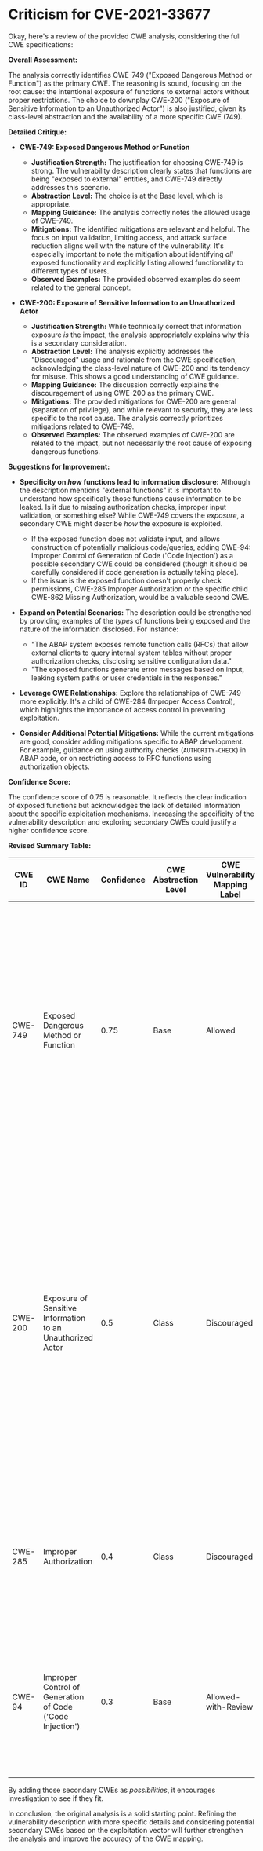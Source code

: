 # Criticism for CVE-2021-33677

Okay, here's a review of the provided CWE analysis, considering the full CWE specifications:

**Overall Assessment:**

The analysis correctly identifies CWE-749 ("Exposed Dangerous Method or Function") as the primary CWE. The reasoning is sound, focusing on the root cause: the intentional exposure of functions to external actors without proper restrictions. The choice to downplay CWE-200 ("Exposure of Sensitive Information to an Unauthorized Actor") is also justified, given its class-level abstraction and the availability of a more specific CWE (749).

**Detailed Critique:**

*   **CWE-749: Exposed Dangerous Method or Function**

    *   **Justification Strength:** The justification for choosing CWE-749 is strong. The vulnerability description clearly states that functions are being "exposed to external" entities, and CWE-749 directly addresses this scenario.
    *   **Abstraction Level:** The choice is at the Base level, which is appropriate.
    *   **Mapping Guidance:**  The analysis correctly notes the allowed usage of CWE-749.
    *   **Mitigations:** The identified mitigations are relevant and helpful. The focus on input validation, limiting access, and attack surface reduction aligns well with the nature of the vulnerability. It's especially important to note the mitigation about identifying *all* exposed functionality and explicitly listing allowed functionality to different types of users.
    *   **Observed Examples:** The provided observed examples do seem related to the general concept.

*   **CWE-200: Exposure of Sensitive Information to an Unauthorized Actor**

    *   **Justification Strength:** While technically correct that information exposure *is* the impact, the analysis appropriately explains why this is a secondary consideration.
    *   **Abstraction Level:**  The analysis explicitly addresses the "Discouraged" usage and rationale from the CWE specification, acknowledging the class-level nature of CWE-200 and its tendency for misuse. This shows a good understanding of CWE guidance.
    *   **Mapping Guidance:** The discussion correctly explains the discouragement of using CWE-200 as the primary CWE.
    *   **Mitigations:** The provided mitigations for CWE-200 are general (separation of privilege), and while relevant to security, they are less specific to the root cause. The analysis correctly prioritizes mitigations related to CWE-749.
    *   **Observed Examples:**  The observed examples of CWE-200 are related to the impact, but not necessarily the root cause of exposing dangerous functions.

**Suggestions for Improvement:**

*   **Specificity on *how* functions lead to information disclosure:** Although the description mentions "external functions" it is important to understand how specifically those functions cause information to be leaked. Is it due to missing authorization checks, improper input validation, or something else? While CWE-749 covers the *exposure*, a secondary CWE might describe *how* the exposure is exploited.
    * If the exposed function does not validate input, and allows construction of potentially malicious code/queries, adding CWE-94: Improper Control of Generation of Code ('Code Injection') as a possible secondary CWE could be considered (though it should be carefully considered if code generation is actually taking place).
    * If the issue is the exposed function doesn't properly check permissions, CWE-285 Improper Authorization or the specific child CWE-862 Missing Authorization, would be a valuable second CWE.

*   **Expand on Potential Scenarios:** The description could be strengthened by providing examples of the *types* of functions being exposed and the nature of the information disclosed. For instance:
    *   "The ABAP system exposes remote function calls (RFCs) that allow external clients to query internal system tables without proper authorization checks, disclosing sensitive configuration data."
    *   "The exposed functions generate error messages based on input, leaking system paths or user credentials in the responses."

*   **Leverage CWE Relationships:** Explore the relationships of CWE-749 more explicitly. It's a child of CWE-284 (Improper Access Control), which highlights the importance of access control in preventing exploitation.

*   **Consider Additional Potential Mitigations:** While the current mitigations are good, consider adding mitigations specific to ABAP development. For example, guidance on using authority checks (`AUTHORITY-CHECK`) in ABAP code, or on restricting access to RFC functions using authorization objects.

**Confidence Score:**

The confidence score of 0.75 is reasonable. It reflects the clear indication of exposed functions but acknowledges the lack of detailed information about the specific exploitation mechanisms. Increasing the specificity of the vulnerability description and exploring secondary CWEs could justify a higher confidence score.

**Revised Summary Table:**

| CWE ID | CWE Name | Confidence | CWE Abstraction Level | CWE Vulnerability Mapping Label | CWE-Vulnerability Mapping Notes |
|---|---|---|---|---|---|
| CWE-749 | Exposed Dangerous Method or Function | 0.75 | Base | Allowed | This is the primary CWE because the vulnerability description states that the product "expose functions to external which can lead to information disclosure," and CWE-749 directly addresses the scenario where a product exposes a dangerous method or function to external actors. |
| CWE-200 | Exposure of Sensitive Information to an Unauthorized Actor | 0.5 | Class | Discouraged | This is a secondary candidate because the vulnerability results in "information disclosure", which falls under the umbrella of exposing sensitive information. However, CWE-200 is a high-level class and is often misused. It is included as a secondary candidate since the root cause is the exposure of dangerous functions, and the impact is information disclosure. |
| CWE-285 | Improper Authorization | 0.4 | Class | Discouraged | If exposed functions lack proper authorization checks, resulting in unintended access. Requires further investigation to confirm this scenario. |
| CWE-94 | Improper Control of Generation of Code ('Code Injection') | 0.3 | Base | Allowed-with-Review | Possible scenario if exposed functions take external input and create code, queries, or commands without proper sanitization. Requires further investigation. |

By adding those secondary CWEs as *possibilities*, it encourages investigation to see if they fit.

In conclusion, the original analysis is a solid starting point. Refining the vulnerability description with more specific details and considering potential secondary CWEs based on the exploitation vector will further strengthen the analysis and improve the accuracy of the CWE mapping.